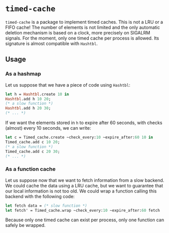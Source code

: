 # `timed-cache`

`timed-cache` is a package to implement timed caches. This is not a LRU or a FIFO cache! The number of elements is not limited and the only automatic deletion mechanism is based on a clock, more precisely on SIGALRM signals. For the moment, only one timed cache per process is allowed. Its signature is almost compatible with `Hashtbl`.

## Usage

### As a hashmap

Let us suppose that we have a piece of code using `Hashtbl`:

```ocaml
let h = Hashtbl.create 10 in
Hashtbl.add h 10 20;
(* a slow function *)
Hashtbl.add h 20 30;
(* ... *)
```

If we want the elements stored in `h` to expire after 60 seconds, with checks (almost) every 10 seconds, we can write:

```ocaml
let c = Timed_cache.create ~check_every:10 ~expire_after:60 10 in
Timed_cache.add c 10 20;
(* a slow function *)
Timed_cache.add c 20 30;
(* ... *)
```

### As a function cache

Let us suppose now that we want to fetch information from a slow backend. We could cache the data using a LRU cache, but we want to guarantee that our local information is not too old. We could wrap a function calling this backend with the following code:

```ocaml
let fetch data = (* slow function *)
let fetch' = Timed_cache.wrap ~check_every:10 ~expire_after:60 fetch
```

Because only one timed cache can exist per process, only one function can safely be wrapped.